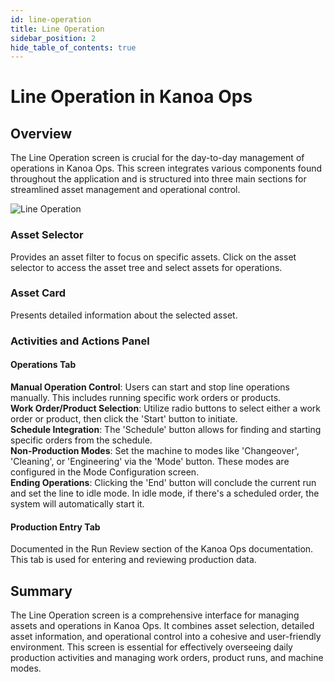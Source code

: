 ```yaml
---
id: line-operation
title: Line Operation
sidebar_position: 2
hide_table_of_contents: true
---
```

# Line Operation in Kanoa Ops

## Overview
The Line Operation screen is crucial for the day-to-day management of operations in Kanoa Ops. This screen integrates various components found throughout the application and is structured into three main sections for streamlined asset management and operational control.

![Line Operation](/img/ops-operations-line-operation.png)


### Asset Selector
Provides an asset filter to focus on specific assets. Click on the asset selector to access the asset tree and select assets for operations.

### Asset Card
Presents detailed information about the selected asset.

### Activities and Actions Panel
#### Operations Tab
**Manual Operation Control**: Users can start and stop line operations manually. This includes running specific work orders or products.<br />
**Work Order/Product Selection**: Utilize radio buttons to select either a work order or product, then click the 'Start' button to initiate.<br />
**Schedule Integration**: The 'Schedule' button allows for finding and starting specific orders from the schedule.<br />
**Non-Production Modes**: Set the machine to modes like 'Changeover', 'Cleaning', or 'Engineering' via the 'Mode' button. These modes are configured in the Mode Configuration screen.<br />
**Ending Operations**: Clicking the 'End' button will conclude the current run and set the line to idle mode. In idle mode, if there's a scheduled order, the system will automatically start it.


#### Production Entry Tab
Documented in the Run Review section of the Kanoa Ops documentation. This tab is used for entering and reviewing production data.

## Summary
The Line Operation screen is a comprehensive interface for managing assets and operations in Kanoa Ops. It combines asset selection, detailed asset information, and operational control into a cohesive and user-friendly environment. This screen is essential for effectively overseeing daily production activities and managing work orders, product runs, and machine modes.

